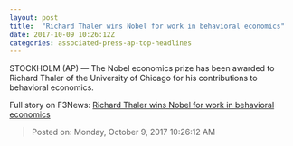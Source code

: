 ```yaml
---
layout: post
title:  "Richard Thaler wins Nobel for work in behavioral economics"
date: 2017-10-09 10:26:12Z
categories: associated-press-ap-top-headlines
---
```


STOCKHOLM (AP) — The Nobel economics prize has been awarded to Richard Thaler of the University of Chicago for his contributions to behavioral economics.


Full story on F3News: [Richard Thaler wins Nobel for work in behavioral economics](http://www.f3nws.com/n/2ajzrC)

> Posted on: Monday, October 9, 2017 10:26:12 AM
